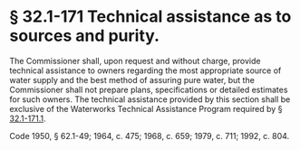 # § 32.1-171 Technical assistance as to sources and purity.

<p>The Commissioner shall, upon request and without charge, provide technical assistance to owners regarding the most appropriate source of water supply and the best method of assuring pure water, but the Commissioner shall not prepare plans, specifications or detailed estimates for such owners. The technical assistance provided by this section shall be exclusive of the Waterworks Technical Assistance Program required by § <a href='http://law.lis.virginia.gov/vacode/32.1-171.1/'>32.1-171.1</a>.</p><p>Code 1950, § 62.1-49; 1964, c. 475; 1968, c. 659; 1979, c. 711; 1992, c. 804.</p>